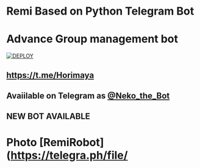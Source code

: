 

# Remi Based on Python Telegram Bot



# Advance Group management bot



[![DEPLOY](https://telegra.ph/file/908e0b6822d1ad5282202.jpg)](https://heroku.com/deploy?template=https://github.com/Hodacka/Remibot)

## https://t.me/Horimaya
## Avaiilable on Telegram as [@Neko_the_Bot](https://t.me/Neko_the_Bot)
## NEW BOT AVAILABLE

# Photo [RemiRobot](https://telegra.ph/file/
